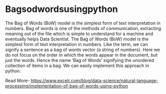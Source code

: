 # Bagsodwordsusingpython
The Bag of Words (BoW) model is the simplest form of text interpretation in numbers.
Bag of words is one of the methods of communication, extracting meaning out of the file which is simple to understand for a machine and eventually helps Data Scientist. The Bag of Words (BoW) model is the simplest form of text interpretation in numbers. Like the term, we can signify a sentence as a bag of words vector (a string of numbers). Here we do not focus on the order in which the words appear in the document, but just the words. Hence the name ‘Bag of Words’ signifying the unordered collection of items in a bag. We can easily implement this approach in python.

Read More- https://www.excelr.com/blog/data-science/natural-language-processing/implementation-of-bag-of-words-using-python
